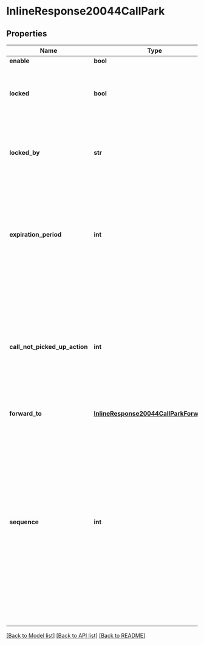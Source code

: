 # InlineResponse20044CallPark

## Properties
Name | Type | Description | Notes
------------ | ------------- | ------------- | -------------
**enable** | **bool** |  | [optional] 
**locked** | **bool** | Whether the senior administrator allows users to modify the current settings. | [optional] 
**locked_by** | **str** | Which level of administrator prohibits the modification of the current settings. | [optional] 
**expiration_period** | **int** | A time limit for parked calls in minutes. After the expiration period ends, the retrieval code is no longer valid and a new code will be generated. | [optional] 
**call_not_picked_up_action** | **int** | The action when a parked call is not picked up.   &#x60;100&#x60; - Ring back to parker  &#x60;0&#x60; - Forward to voicemail of the parker  &#x60;9&#x60; - Disconnect   &#x60;50&#x60; - Forward to another extension | [optional] 
**forward_to** | [**InlineResponse20044CallParkForwardTo**](InlineResponse20044CallParkForwardTo.md) |  | [optional] 
**sequence** | **int** | This field is only used in the new policy framework. Choose how parked calls are assigned to a BLF (Busy Lamp Field) key. Sequential assignment will park the call at the next available BLF key. Random assignment will park the call at a randomly selected BLF key.  &#x60;0&#x60; - Random  &#x60;1&#x60; - Sequential | [optional] 

[[Back to Model list]](../README.md#documentation-for-models) [[Back to API list]](../README.md#documentation-for-api-endpoints) [[Back to README]](../README.md)

